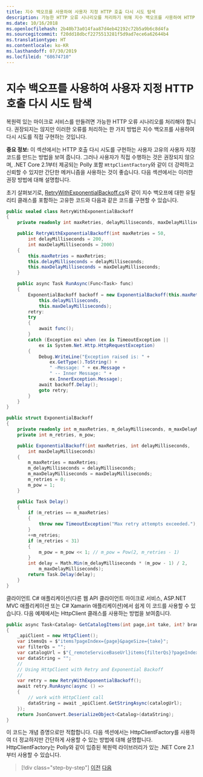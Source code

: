 ```yaml
---
title: 지수 백오프를 사용하여 사용자 지정 HTTP 호출 다시 시도 탐색
description: 가능한 HTTP 오류 시나리오를 처리하기 위해 지수 백오프를 사용하여 HTTP 호출 다시 시도를 처음부터 구현하는 방법을 알아봅니다.
ms.date: 10/16/2018
ms.openlocfilehash: 2b40b73a014faa87d4eb42192c72b5a9b6c8d4fa
ms.sourcegitcommit: f20dd18dbcf2275513281f5d9ad7ece6a62644b4
ms.translationtype: HT
ms.contentlocale: ko-KR
ms.lasthandoff: 07/30/2019
ms.locfileid: "68674710"
---
```

# <a name="explore-custom-http-call-retries-with-exponential-backoff"></a>지수 백오프를 사용하여 사용자 지정 HTTP 호출 다시 시도 탐색

복원력 있는 마이크로 서비스를 만들려면 가능한 HTTP 오류 시나리오를 처리해야 합니다. 권장되지는 않지만 이러한 오류를 처리하는 한 가지 방법은 지수 백오프를 사용하여 다시 시도를 직접 구현하는 것입니다.

**중요 정보:** 이 섹션에서는 HTTP 호출 다시 시도를 구현하는 사용자 고유의 사용자 지정 코드를 만드는 방법을 보여 줍니다. 그러나 사용자가 직접 수행하는 것은 권장되지 않으며, .NET Core 2.1부터 제공되는 Polly 포함 `HttpClientFactory`와 같이 더 강력하고 신뢰할 수 있지만 간단한 메커니즘을 사용하는 것이 좋습니다. 다음 섹션에서는 이러한 권장 방법에 대해 설명합니다.

초기 살펴보기로, [RetryWithExponentialBackoff.cs](https://gist.github.com/CESARDELATORRE/6d7f647b29e55fdc219ee1fd2babb260)와 같이 지수 백오프에 대한 유틸리티 클래스를 포함하는 고유한 코드와 다음과 같은 코드를 구현할 수 있습니다.

```csharp
public sealed class RetryWithExponentialBackoff
{
    private readonly int maxRetries, delayMilliseconds, maxDelayMilliseconds;

    public RetryWithExponentialBackoff(int maxRetries = 50,
        int delayMilliseconds = 200,
        int maxDelayMilliseconds = 2000)
    {
        this.maxRetries = maxRetries;
        this.delayMilliseconds = delayMilliseconds;
        this.maxDelayMilliseconds = maxDelayMilliseconds;
    }

    public async Task RunAsync(Func<Task> func)
    {
        ExponentialBackoff backoff = new ExponentialBackoff(this.maxRetries,
            this.delayMilliseconds,
            this.maxDelayMilliseconds);
        retry:
        try
        {
            await func();
        }
        catch (Exception ex) when (ex is TimeoutException ||
            ex is System.Net.Http.HttpRequestException)
        {
            Debug.WriteLine("Exception raised is: " +
                ex.GetType().ToString() +
                " –Message: " + ex.Message +
                " -- Inner Message: " +
                ex.InnerException.Message);
            await backoff.Delay();
            goto retry;
        }
    }
}

public struct ExponentialBackoff
{
    private readonly int m_maxRetries, m_delayMilliseconds, m_maxDelayMilliseconds;
    private int m_retries, m_pow;

    public ExponentialBackoff(int maxRetries, int delayMilliseconds,
        int maxDelayMilliseconds)
    {
        m_maxRetries = maxRetries;
        m_delayMilliseconds = delayMilliseconds;
        m_maxDelayMilliseconds = maxDelayMilliseconds;
        m_retries = 0;
        m_pow = 1;
    }

    public Task Delay()
    {
        if (m_retries == m_maxRetries)
        {
            throw new TimeoutException("Max retry attempts exceeded.");
        }
        ++m_retries;
        if (m_retries < 31)
        {
            m_pow = m_pow << 1; // m_pow = Pow(2, m_retries - 1)
        }
        int delay = Math.Min(m_delayMilliseconds * (m_pow - 1) / 2,
            m_maxDelayMilliseconds);
        return Task.Delay(delay);
    }
}
```

클라이언트 C\# 애플리케이션(다른 웹 API 클라이언트 마이크로 서비스, ASP.NET MVC 애플리케이션 또는 C\# Xamarin 애플리케이션)에서 쉽게 이 코드를 사용할 수 있습니다. 다음 예제에서는 HttpClient 클래스를 사용하는 방법을 보여줍니다.

```csharp
public async Task<Catalog> GetCatalogItems(int page,int take, int? brand, int? type)
{
    _apiClient = new HttpClient();
    var itemsQs = $"items?pageIndex={page}&pageSize={take}";
    var filterQs = "";
    var catalogUrl = $"{_remoteServiceBaseUrl}items{filterQs}?pageIndex={page}&pageSize={take}";
    var dataString = "";
    //
    // Using HttpClient with Retry and Exponential Backoff
    //
    var retry = new RetryWithExponentialBackoff();
    await retry.RunAsync(async () =>
    {
        // work with HttpClient call
        dataString = await _apiClient.GetStringAsync(catalogUrl);
    });
    return JsonConvert.DeserializeObject<Catalog>(dataString);
}
```

이 코드는 개념 증명으로만 적합합니다. 다음 섹션에서는 HttpClientFactory를 사용하여 더 정교하지만 간단하게 사용할 수 있는 방법에 대해 설명합니다. HttpClientFactory는 Polly와 같이 입증된 복원력 라이브러리가 있는 .NET Core 2.1부터 사용할 수 있습니다.

>[!div class="step-by-step"]
>[이전](implement-resilient-entity-framework-core-sql-connections.md)
>[다음](use-httpclientfactory-to-implement-resilient-http-requests.md)
